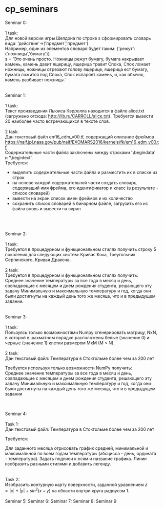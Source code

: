 # cp_seminars

Seminar 0:<br />
<br />
  1 task:<br />
Для новой версии игры Шелдона по строке s сформировать словарь вида: 'действие'->('предмет','предмет') <br />
Например, один из элементов словаря будет таким: {'режут':('ножницы','бумагу')}<br />
s = 'Это очень просто. Ножницы режут бумагу, бумага накрывает камень, камень давит ящерицу, ящерица травит Спока, Спок ломает ножницы, ножницы отрезают голову ящерице, ящерица ест бумагу, бумага ложится под Спока, Спок испаряет камень, и, как обычно, камень разбивает ножницы.'
<br />
<br />
<br />
Seminar 1:
<br />
<br />
  1 task:<br />
Текст произведения Льюиса Кэрролла находится в файле alice.txt (загружено отсюда: http://lib.ru/CARROLL/alice.txt). Требуется вывести 20 наиболее часто встречающихся в тексте слов.
<br />
<br />
  2 task:<br />
Дан текстовый файл em16_edm_v00.tf, содержащий описание фреймов <br /> https://naif.jpl.nasa.gov/pub/naif/EXOMARS2016/kernels/fk/em16_edm_v00.tf
<br />
Содержательные части файла заключены между строками '\begindata' и '\begintext'.<br />
Требуется:<br />
 - выделить содержательные части файла и разместить их в списке из строк
 - на основе каждой содержательной части создать словарь, содержащий имя фрейма, его идентификатор и класс (в результате - список словарей)
 - вывести на экран список имен фреймов и их количество
 - сохранить список словарей в бинарном файле, загрузить его из файла вновь и вывести на экран
<br />
<br />
<br />
Seminar 2:<br />
<br />
  1 task:<br />
Требуется в процедурном и функциональном стилях получить строку 5 поколения для следующих систем: Кривая Коха, Треугольник Серпинского, Кривая Дракона.<br />
<br />
  2 task:<br />
 Требуется в процедурном и функциональном стилях получить:<br />
Среднее значение температуры за все года в месяц и день, совпадающие с месяцем и днем рождения студента, решающего эту задачу
Минимальную и максимальную температуру и год, когда они были достигнуты на каждый день того же месяца, что и в предыдущем задании.
<br />
<br />
<br />
Seminar 3:
<br />
<br />
1 task:<br />
Пользуясь только возможностями Numpy сгенерировать матрицу, NxN, в которой в шахматном порядке расположены белые (значение 0) и черные (значение 1) клетки размером MxM (M < N).
<br />
<br />
2 task:<br />
Дан текстовый файл: Температура в Стокгольме более чем за 200 лет<br />

Требуется используя только возможности NumPy получить:<br />
Среднее значение температуры за все года в месяц и день, совпадающие с месяцем и днем рождения студента, решающего эту задачу
Минимальную и максимальную температуру и год, когда они были достигнуты на каждый день того же месяца, что и в предыдущем задании<br />
<br />
<br />

Seminar 4:
<br />
<br />
Task 1:<br />
Дан текстовый файл: Температура в Стокгольме более чем за 200 лет <br />

Требуется:<br />

Для заданного месяца отрисовать график средней, минимальной и максимальной по всем годам температуры (абсцисса - день, ордината - температура). Задать подписи к осям и название графика. Линии изобразить разными стилями и добавить легенду.
<br /><br /><br />
Task 2:
<br />
Изобразить контурную карту поверхности, заданной уравнением $z = |x|+|y|+sin^2(x+y)$ на области внутри круга радиусом 1.
<br /><br />
Seminar 5:
Seminar 6:
Seminar 7:
Seminar 8:
Seminar 9:
